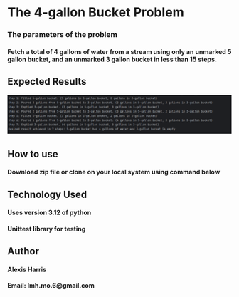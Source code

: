 <h1>The 4-gallon Bucket Problem</h1>
<h3>The parameters of the problem</h3>
<h4>Fetch a total of 4 gallons of water from a stream using only an unmarked 5 gallon bucket, and an unmarked 3 gallon bucket in less than 15 steps.</h4>
<h2>Expected Results</h2>
<img src="output_2.png" alt="alt text" />
<h2>How to use</h2>
<h4> Download zip file or clone on your local system using command below </h4>
<h2>Technology Used</h2>
<h4>Uses version 3.12 of python</h4>
<h4>Unittest library for testing</h4>
<h2>Author</h2>
<h4>Alexis Harris</h4>
<h4>Email: lmh.mo.6@gmail.com</h4>
